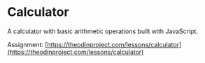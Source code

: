 # Calculator

A calculator with basic arithmetic operations built with JavaScript.

Assignment: 
[https://theodinproject.com/lessons/calculator](https://theodinproject.com/lessons/calculator)